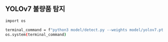 ## YOLOv7 불량품 탐지

```sh
import os

terminal_command = f"python3 model/detect.py --weights model/yolov7.pt --conf 0.25 --img-size 640 --source {my_img}"
os.system(terminal_command)
```
